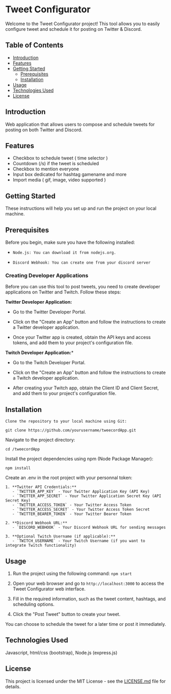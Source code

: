 # Tweet Configurator
Welcome to the Tweet Configurator project! This tool allows you to easily configure tweet and schedule it for posting on Twitter & Discord.

## Table of Contents

- [Introduction](#introduction)
- [Features](#features)
- [Getting Started](#getting-started)
  - [Prerequisites](#prerequisites)
  - [Installation](#installation)
- [Usage](#usage)
- [Technologies Used](#technologies-used)
- [License](#license)

## Introduction
Web application that allows users to compose and schedule tweets for posting on both Twitter and Discord.

## Features
- Checkbox to schedule tweet ( time selector )
- Countdown (/s) if the tweet is scheduled
- Checkbox to mention everyone
- Input box dedicated for hashtag gamename and more
- Import media ( gif, image, video supported )

## Getting Started
These instructions will help you set up and run the project on your local machine.

## Prerequisites

Before you begin, make sure you have the following installed:

- `Node.js: You can download it from nodejs.org.`

- `Discord Webhook: You can create one from your discord server`

### Creating Developer Applications

Before you can use this tool to post tweets, you need to create developer applications on Twitter and Twitch. Follow these steps:

**Twitter Developer Application:**

  - Go to the Twitter Developer Portal.

  - Click on the "Create an App" button and follow the instructions to create a Twitter developer application.

  - Once your Twitter app is created, obtain the API keys and access tokens, and add them to your project's configuration file.

**Twitch Developer Application:***

  - Go to the Twitch Developer Portal.

  - Click on the "Create an App" button and follow the instructions to create a Twitch developer application.

  - After creating your Twitch app, obtain the Client ID and Client Secret, and add them to your project's configuration file.

## Installation

`Clone the repository to your local machine using Git:`

`git clone https://github.com/yourusername/tweecordApp.git`

Navigate to the project directory:

`cd /tweecordApp`

Install the project dependencies using npm (Node Package Manager):

`npm install`

Create an .env in the root project with your personnal token:

```
1. **Twitter API Credentials:**
   - `TWITTER_APP_KEY` - Your Twitter Application Key (API Key)
   - `TWITTER_APP_SECRET` - Your Twitter Application Secret Key (API Secret Key)
   - `TWITTER_ACCESS_TOKEN` - Your Twitter Access Token
   - `TWITTER_ACCESS_SECRET` - Your Twitter Access Token Secret
   - `TWITTER_BEARER_TOKEN` - Your Twitter Bearer Token

2. **Discord Webhook URL:**
   - `DISCORD_WEBHOOK` - Your Discord Webhook URL for sending messages

3. **Optional Twitch Username (if applicable):**
   - `TWITCH_USERNAME` - Your Twitch Username (if you want to integrate Twitch functionality)
```

## Usage

1. Run the project using the following command: `npm start`

2. Open your web browser and go to `http://localhost:3000` to access the Tweet Configurator web interface.

3. Fill in the required information, such as the tweet content, hashtags, and scheduling options.

4. Click the "Post Tweet" button to create your tweet.

You can choose to schedule the tweet for a later time or post it immediately.

## Technologies Used

Javascript, html/css (bootstrap), Node.js (express.js)

## License

This project is licensed under the MIT License - see the [LICENSE.md](LICENSE.md) file for details.

